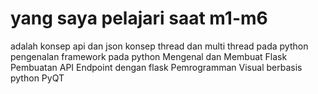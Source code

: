 # yang saya pelajari saat m1-m6 
adalah 
konsep api dan json
konsep thread dan multi thread pada python
pengenalan framework pada python
Mengenal dan Membuat Flask
Pembuatan API Endpoint dengan flask
Pemrogramman Visual berbasis python PyQT
